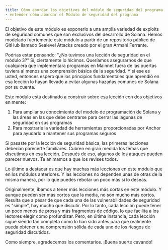 ```yaml
---
title: Cómo abordar los objetivos del módulo de seguridad del programa
- entender cómo abordar el Módulo de seguridad del programa
---
```


El objetivo de este módulo es exponerlo a una amplia variedad de exploits de seguridad comunes que son exclusivos del desarrollo de Solana. Hemos modelado fuertemente este módulo a partir de un repositorio público de GitHub llamado Sealevel Attacks creado por el gran Armani Ferrante.

Podrías estar pensando: "¿No tuvimos una lección de seguridad en el módulo 3?" Sí, ciertamente lo hicimos. Queríamos asegurarnos de que cualquiera que implementara programas en Mainnet fuera de las puertas tuviera al menos una comprensión básica de la seguridad. Y si ese es usted, entonces espero que los principios fundamentales que aprendió en esa lección lo hayan llevado a evitar algunas hazañas comunes de Solana por su cuenta.

Este módulo está destinado a construir sobre esa lección con dos objetivos en mente:

1. Para ampliar su conocimiento del modelo de programación de Solana y las áreas en las que debe centrarse para cerrar las lagunas de seguridad en sus programas
2. Para mostrarle la variedad de herramientas proporcionadas por Anchor para ayudarlo a mantener sus programas seguros

Si pasaste por la lección de seguridad básica, las primeras lecciones deberían parecerte familiares. Cubren en gran medida los temas que discutimos en esa lección. Después de eso, algunos de los ataques pueden parecer nuevos. Te animamos a que los revises todos.

Lo último a destacar es que hay muchas más lecciones en este módulo que en los módulos anteriores. Y las lecciones no dependen unas de otras de la misma manera, por lo que puedes rebotar un poco más si lo deseas.

Originalmente, íbamos a tener más lecciones más cortas en este módulo. Y aunque pueden ser más cortos que la media, no son mucho más cortos. Resulta que a pesar de que cada una de las vulnerabilidades de seguridad es "simple", hay mucho que discutir. Por lo tanto, cada lección puede tener un poco menos de prosa y más fragmentos de código, lo que facilita a los lectores elegir cómo profundizar. Pero, en última instancia, cada lección sigue siendo tan completa como lo han sido antes para que realmente pueda obtener una comprensión sólida de cada uno de los riesgos de seguridad discutidos.

Como siempre, agradecemos los comentarios. ¡Buena suerte cavando!
